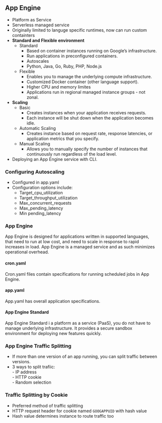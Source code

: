 ## App Engine  
- Platform as Service
- Serverless managed service
- Originally limited to languge specific runtimes, now can run custom containters  
- **Standard and Flexible environment**
    - Standard
        - Based on container instances running on Google’s infrastructure.
        - Run applications in preconfigured containers.
        - Autoscales
        - Python, Java, Go, Ruby, PHP, Node.js
    - Flexible
        - Enables you to manage the underlying compute infrastructure.
        - Customized Docker container (other language support).
        - Higher CPU and memory limites
        - Applications run in regional managed instance groups - not zonal.
- **Scaling**
    - Basic
        - Creates instances when your application receives requests.
        - Each instance will be shut down when the application becomes idle.
    - Automatic Scaling
        - Creates instance based on request rate, response latencies, or application metrics that you specify.
    - Manual Scaling
        - Allows you to manually specify the number of instances that continuously run regardless of the load level.
- Deploying an App Engine service with CLI.



### Configuring Autoscaling  
- Configured in app.yaml
- Configuration options include:
    - Target_cpu_utilization
    - Target_throughput_utilization
    - Max_concurrent_requests
    - Max_pending_latency
    - Min pending_latency


### App Engine  
App Engine is designed for applications written in supported languages, that need to run at low cost, and need to scale in response to rapid increases in load. App Engine is a managed service and as such minimizes operational overhead.

#### cron.yaml 
Cron.yaml files contain specifications for running scheduled jobs in App Engine.

#### app.yaml
App.yaml has overall application specifications.  

#### App Engine Standard  
App Engine Standard i a platform as a service (PaaS), you do not have to manage underlying infrastructure. It provides a secure sandbox environment for deploying new features quickly. 


### App Engine Traffic Splitting  
- If more than one version of an app running, you can split traffic between versions.
- 3 ways to split trafiic:  
      - IP address  
      - HTTP cookie  
      - Random selection

### Traffic Splitting by Cookie  
- Preferred method of traffic splitting
- HTTP request header for cookie named `GOOGAPPUID` with hash value
- Hash value determines instance to route traffic too


